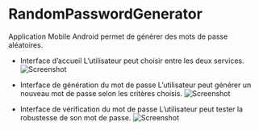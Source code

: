 # RandomPasswordGenerator

Application Mobile Android permet de générer des mots de passe aléatoires.

* Interface d’accueil 
L’utilisateur peut choisir entre les deux services.
![Screenshot](interface1.png)

* Interface de génération du mot de passe
L’utilisateur peut générer un nouveau mot de passe selon les critères choisis.
![Screenshot](interface2.png)

* Interface de vérification du mot de passe
L’utilisateur peut tester la robustesse  de son mot de passe.
![Screenshot](interface3.png)

